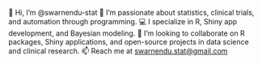 👋 Hi, I’m @swarnendu-stat
👀 I’m passionate about statistics, clinical trials, and automation through programming.
💻 I specialize in R, Shiny app development, and Bayesian modeling.
💞️ I’m looking to collaborate on R packages, Shiny applications, and open-source projects in data science and clinical research.
📫 Reach me at swarnendu.stat@gmail.com
<!--- swarnendu-stat/swarnendu-stat is a ✨ special ✨ repository because its `README.md` (this file) appears on your GitHub profile. You can click the Preview link to take a look at your changes. --->
